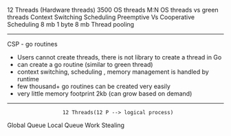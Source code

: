 12 Threads (Hardware threads)   3500 OS threads
                            M:N 
OS threads vs green threads
Context Switching
Scheduling
Preemptive Vs Cooperative Scheduling
8 mb 1 byte 8 mb
Thread pooling 

----------------------------------------------
CSP - go routines
- Users cannot create threads, there is not library to create a thread in Go
- can create a go routine (similar to green thread)
- context switching, scheduling , memory management is handled by runtime
- few thousand+ go routines can be created very easily
- very little memory footprint 2kb (can grow based on demand)


-----------------------------------------------------------------------
                      12 Threads(12 P --> logical process)

Global Queue
Local Queue
Work Stealing
